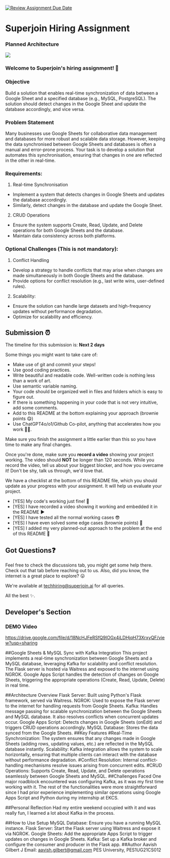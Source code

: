 [![Review Assignment Due Date](https://classroom.github.com/assets/deadline-readme-button-22041afd0340ce965d47ae6ef1cefeee28c7c493a6346c4f15d667ab976d596c.svg)](https://classroom.github.com/a/AHFn7Vbn)
# Superjoin Hiring Assignment

### Planned Architecture

[![](https://mermaid.ink/img/pako:eNqVVV1r2zAU_StCUEhpQt79MGiTrrAta1Zn7MUQFPnGFrElV5I3Qsl_n2QpjmyUkfkl4X6ce-7V0dUHpiIHnGBaEaWWjBSS1BlH5uss6EWIooK0BNAKfTiP_WbKmpZEE5SgL-nr94vrQfDnnOmNZEUBcnIfeBTwfC2UfoP3FpQ--04ZD2s-Nk1KJWt0WPAhFzZzAvcD2wuMTE27q5gqfzY50bARX8n-QAYcqOCqraFzuCh1hUcXMuDgwVegFCkgBhtzlYTnFSwE31eM6mvVfhGmpclOQf4GOZj18skkc6CaCR7gzuujeq-2bddEaG_MoAqDFXGpI6fbojvUbXeEoZN6iluTK6p2VM4eXmygEkj-WYp64Bk1tzqmP74tn0ZdxeXjSHcZgzp70LRcmGEWV09s7Rr_31o-Td1e7u7O3wzkr4Y5Yqtb5IW7EHXdckbJZYaDmzSbfQpkniB3ZWyZHj9As-BOjBHcC4wFdWEJWjulItcg0sJ7NqJhFE288H1bzjXmtHCK9il7IZHPmvdSDuie5Yu8fv_JeaT1GHFXqy816mDMewQYI98jvfXinvuGgjYC9lYxO6LgxgbOEk88dWdAxjJZv6YbNLitfvDnnGgLj_TAxZ8K8gI85NXaA933BM6yDjiMNoOnMUi_mct4Zs88bwTjRt123CklFdmxiuljlHYS3V-RoOgyi8Rd2WyRyOiaw1Ncg6wJy81r2K2ODOsSashwYv7mRB4ynPGTiSOtFqmphhMtW5hiR8w_njjZk0oZK5gLLeTKP6_2Z4qlaIvSR5z-AgPBZ3Q?type=png)](https://mermaid.live/edit#pako:eNqVVV1r2zAU_StCUEhpQt79MGiTrrAta1Zn7MUQFPnGFrElV5I3Qsl_n2QpjmyUkfkl4X6ce-7V0dUHpiIHnGBaEaWWjBSS1BlH5uss6EWIooK0BNAKfTiP_WbKmpZEE5SgL-nr94vrQfDnnOmNZEUBcnIfeBTwfC2UfoP3FpQ--04ZD2s-Nk1KJWt0WPAhFzZzAvcD2wuMTE27q5gqfzY50bARX8n-QAYcqOCqraFzuCh1hUcXMuDgwVegFCkgBhtzlYTnFSwE31eM6mvVfhGmpclOQf4GOZj18skkc6CaCR7gzuujeq-2bddEaG_MoAqDFXGpI6fbojvUbXeEoZN6iluTK6p2VM4eXmygEkj-WYp64Bk1tzqmP74tn0ZdxeXjSHcZgzp70LRcmGEWV09s7Rr_31o-Td1e7u7O3wzkr4Y5Yqtb5IW7EHXdckbJZYaDmzSbfQpkniB3ZWyZHj9As-BOjBHcC4wFdWEJWjulItcg0sJ7NqJhFE288H1bzjXmtHCK9il7IZHPmvdSDuie5Yu8fv_JeaT1GHFXqy816mDMewQYI98jvfXinvuGgjYC9lYxO6LgxgbOEk88dWdAxjJZv6YbNLitfvDnnGgLj_TAxZ8K8gI85NXaA933BM6yDjiMNoOnMUi_mct4Zs88bwTjRt123CklFdmxiuljlHYS3V-RoOgyi8Rd2WyRyOiaw1Ncg6wJy81r2K2ODOsSashwYv7mRB4ynPGTiSOtFqmphhMtW5hiR8w_njjZk0oZK5gLLeTKP6_2Z4qlaIvSR5z-AgPBZ3Q)




### Welcome to Superjoin's hiring assignment! 🚀

### Objective
Build a solution that enables real-time synchronization of data between a Google Sheet and a specified database (e.g., MySQL, PostgreSQL). The solution should detect changes in the Google Sheet and update the database accordingly, and vice versa.

### Problem Statement
Many businesses use Google Sheets for collaborative data management and databases for more robust and scalable data storage. However, keeping the data synchronised between Google Sheets and databases is often a manual and error-prone process. Your task is to develop a solution that automates this synchronisation, ensuring that changes in one are reflected in the other in real-time.

### Requirements:
1. Real-time Synchronisation
  - Implement a system that detects changes in Google Sheets and updates the database accordingly.
   - Similarly, detect changes in the database and update the Google Sheet.
  2.	CRUD Operations
   - Ensure the system supports Create, Read, Update, and Delete operations for both Google Sheets and the database.
   - Maintain data consistency across both platforms.
   
### Optional Challenges (This is not mandatory):
1. Conflict Handling
- Develop a strategy to handle conflicts that may arise when changes are made simultaneously in both Google Sheets and the database.
- Provide options for conflict resolution (e.g., last write wins, user-defined rules).
    
2. Scalability: 	
- Ensure the solution can handle large datasets and high-frequency updates without performance degradation.
- Optimize for scalability and efficiency.

## Submission ⏰
The timeline for this submission is: **Next 2 days**

Some things you might want to take care of:
- Make use of git and commit your steps!
- Use good coding practices.
- Write beautiful and readable code. Well-written code is nothing less than a work of art.
- Use semantic variable naming.
- Your code should be organized well in files and folders which is easy to figure out.
- If there is something happening in your code that is not very intuitive, add some comments.
- Add to this README at the bottom explaining your approach (brownie points 😋)
- Use ChatGPT4o/o1/Github Co-pilot, anything that accelerates how you work 💪🏽. 

Make sure you finish the assignment a little earlier than this so you have time to make any final changes.

Once you're done, make sure you **record a video** showing your project working. The video should **NOT** be longer than 120 seconds. While you record the video, tell us about your biggest blocker, and how you overcame it! Don't be shy, talk us through, we'd love that.

We have a checklist at the bottom of this README file, which you should update as your progress with your assignment. It will help us evaluate your project.

- [YES] My code's working just fine! 🥳
- [YES] I have recorded a video showing it working and embedded it in the README ▶️
- [YES] I have tested all the normal working cases 😎
- [YES] I have even solved some edge cases (brownie points) 💪
- [YES] I added my very planned-out approach to the problem at the end of this README 📜

## Got Questions❓
Feel free to check the discussions tab, you might get some help there. Check out that tab before reaching out to us. Also, did you know, the internet is a great place to explore? 😛

We're available at techhiring@superjoin.ai for all queries. 

All the best ✨.

## Developer's Section
### DEMO Video
https://drive.google.com/file/d/18NcHJFeRSfQ9IOGx4iLDHjqH73XrxyQF/view?usp=sharing

##Google Sheets & MySQL Sync with Kafka Integration
This project implements a real-time synchronization between Google Sheets and a MySQL database, leveraging Kafka for scalability and conflict resolution. The Flask server is hosted via Waitress and exposed to the internet using NGROK. Google Apps Script handles the detection of changes on Google Sheets, triggering the appropriate operations (Create, Read, Update, Delete) in real time.

##Architecture Overview
Flask Server: Built using Python's Flask framework, served via Waitress.
NGROK: Used to expose the Flask server to the internet for handling requests from Google Sheets.
Kafka: Handles message passing for scalable synchronization between the Google Sheets and MySQL database. It also resolves conflicts when concurrent updates occur.
Google Apps Script: Detects changes in Google Sheets (onEdit) and triggers CRUD operations accordingly.
MySQL Database: Stores the data synced from the Google Sheets.
##Key Features
#Real-Time Synchronization: The system ensures that any changes made in Google Sheets (adding rows, updating values, etc.) are reflected in the MySQL database instantly.
Scalability: Kafka integration allows the system to scale horizontally, ensuring that multiple clients can interact with the database without performance degradation.
#Conflict Resolution: Internal conflict-handling mechanisms resolve issues arising from concurrent edits.
#CRUD Operations: Supports Create, Read, Update, and Delete operations seamlessly between Google Sheets and MySQL.
##Challenges Faced
One major roadblock encountered was configuring Kafka, as it was my first time working with it. The rest of the functionalities were more straightforward since I had prior experience implementing similar operations using Google Apps Script and Python during my internship at EKCS.

##Personal Reflection
Had my entire weekend occupied with it and was really fun, I learned a lot about Kafka in the process.

##How to Use
Setup MySQL Database: Ensure you have a running MySQL instance.
Flask Server: Start the Flask server using Waitress and expose it via NGROK.
Google Sheets: Add the appropriate Apps Script to trigger updates on changes in Google Sheets.
Kafka: Set up a Kafka broker and configure the consumer and producer in the Flask app.
##Author
Aavish Gilbert J
Email: aavish.gilbert@gmail.com
PES University, PES1UG21CS012
